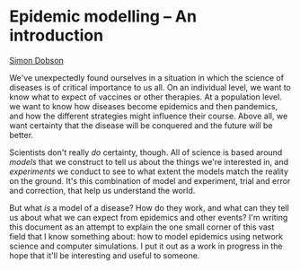 # Epidemic modelling &ndash; An introduction

[Simon Dobson](mailto:simon.dobson@st-andrews.ac.uk)


We've unexpectedly found ourselves in a situation in which the science
of diseases is of critical importance to us all. On an individual
level, we want to know what to expect of vaccines or other
therapies. At a population level. we want to know how diseases become
epidemics and then pandemics, and how the different strategies might
influence their course. Above all, we want certainty that the disease
will be conquered and the future will be better.

Scientists don't really *do* certainty, though. All of science
is based around *models* that we construct to tell us about the things
we're interested in, and *experiments* we conduct to see to what extent
the models match the reality on the ground. It's this combination of
model and experiment, trial and error and correction, that help us
understand the world.

But what *is* a model of a disease? How do they work, and what can they
tell us about what we can expect from epidemics and other events? I'm writing
this document as an attempt to explain the one small corner of this
vast field that I know something about: how to model epidemics using
network science and computer simulations. I put it out as a work
in progress in the hope that it'll be interesting and useful to someone.





